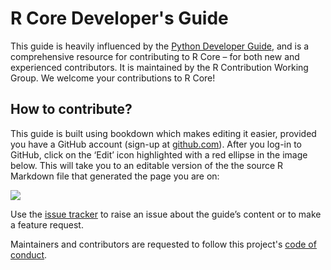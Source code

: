 # R Core Developer's Guide

This guide is heavily influenced by the [Python Developer Guide](https://devguide.python.org/), and is a comprehensive resource for contributing to R Core – for both new and experienced contributors. It is maintained by the R Contribution Working Group. We welcome your contributions to R Core!

## How to contribute?

This guide is built using bookdown which makes editing it easier, provided you have a GitHub account (sign-up at [github.com](https://github.com/)). After you log-in to GitHub, click on the ‘Edit’ icon highlighted with a red ellipse in the image below. This will take you to an editable version of the the source R Markdown file that generated the page you are on:

![](https://user-images.githubusercontent.com/28556616/120290303-d8756580-c2df-11eb-8b83-1e4e922f3667.png)

Use the [issue tracker](https://github.com/forwards/rdevguide/issues) to raise an issue about the guide’s content or to make a feature request.

Maintainers and contributors are requested to follow this project's [code of conduct](https://github.com/forwards/rdevguide/blob/master/CONDUCT.md).


